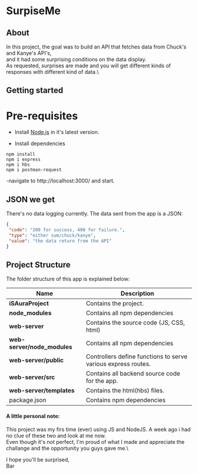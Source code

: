 # SurpiseMe

## About
In this project, the goal was to build an API that fetches data from Chuck's and Kanye's API's,\
and it had some surprising conditions on the data display.\
As requested, surprises are made and you will get different kinds of responses with different kind of data.\

## Getting started
# Pre-requisites
- Install [Node.js](https://nodejs.org/en/) in it's latest version.

- Install dependencies
```
npm install
npm i express
npm i hbs
npm i postman-request
```
-navigate to http://localhost:3000/ and start.
## JSON we get
There's no data logging currently.
The data sent from the app is  a JSON:
```json
{
 "code": "200 for success, 400 for failure.",
 "type": "either sum/chuck/kanye",
 "value": "the data return from the API"
}
```
## Project Structure
The folder structure of this app is explained below:

| Name | Description |
| --------------------------- | --------------------------------------------------------------------------------------------- |
| **iSAuraProject**           | Contains the project.                                                                         |
| **node_modules**            | Contains all  npm dependencies                                                                |
| **web-server**              | Contains the source code (JS, CSS, html)                                                      |
| **web-server/node_modules** | Contains all  npm dependencies                                                                |
| **web-server/public**       | Controllers define functions to serve various express routes.                                 |
| **web-server/src**          | Contains all backend source code for the app.                                                 |
| **web-server/templates**    | Contains the html(hbs) files.                                                                 |
| package.json                | Contains npm dependencies                                                                     |

#### A little personal note:
This project was my firs time (ever) using JS and NodeJS. A week ago i had no clue of these two and look at me now.\
Even though it's not perfect, I'm proud of what I made and appreciate the challange and the opportunity you guys gave me.\

I hope you'll be surprised,\
Bar
